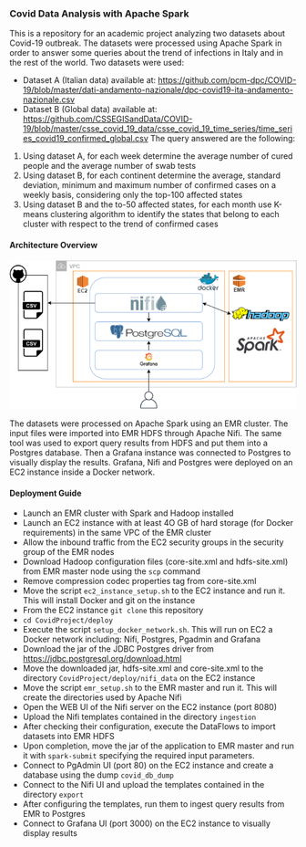 ### **Covid Data Analysis with Apache Spark**
This is a repository for an academic project analyzing two datasets about Covid-19 outbreak.
The datasets were processed using Apache Spark in order to answer some queries about the trend of infections in Italy and
in the rest of the world. Two datasets were used:
* Dataset A (Italian data) available at: https://github.com/pcm-dpc/COVID-19/blob/master/dati-andamento-nazionale/dpc-covid19-ita-andamento-nazionale.csv
* Dataset B (Global data) available at: https://github.com/CSSEGISandData/COVID-19/blob/master/csse_covid_19_data/csse_covid_19_time_series/time_series_covid19_confirmed_global.csv
The query answered are the following:
1. Using dataset A, for each week determine the average number of cured people and the average number of swab tests
2. Using dataset B, for each continent determine the average, standard deviation, minimum and maximum number of confirmed cases
   on a weekly basis, considering only the top-100 affected states
3. Using dataset B and the to-50 affected states, for each month use K-means clustering algorithm to identify
   the states that belong to each cluster with respect to the trend of confirmed cases
 
#### Architecture Overview 
 
![Architecture Overview](Architecture2.png)

The datasets were processed on Apache Spark using an EMR cluster. The input files were imported into EMR HDFS through
Apache Nifi. The same tool was used to export query results from HDFS and put them into a Postgres database. Then 
a Grafana instance was connected to Postgres to visually display the results. Grafana, Nifi and Postgres were deployed
on an EC2 instance inside a Docker network.

#### Deployment Guide

* Launch an EMR cluster with Spark and Hadoop installed
* Launch an EC2 instance with at least 4O GB of hard storage (for Docker requirements)
  in the same VPC of the EMR cluster
* Allow the inbound traffic from the EC2 security groups in the security group
  of the EMR nodes 
* Download Hadoop configuration files (core-site.xml and hdfs-site.xml) from
  EMR master node using the `scp` command
* Remove compression codec properties tag from core-site.xml
* Move the script `ec2_instance_setup.sh` to the EC2 instance and run it.
  This will install Docker and git on the instance
* From the EC2 instance `git clone` this repository
* `cd CovidProject/deploy`
* Execute the script `setup_docker_network.sh`.
  This will run on EC2 a Docker network including: Nifi, Postgres, Pgadmin and Grafana
* Download the jar of the JDBC Postgres driver from https://jdbc.postgresql.org/download.html
* Move the downloaded jar, hdfs-site.xml and core-site.xml to
  the directory `CovidProject/deploy/nifi_data` on the EC2 instance
* Move the script `emr_setup.sh` to the EMR master and run it.
  This will create the directories used by Apache Nifi
* Open the WEB UI of the Nifi server on the EC2 instance (port 8080)
* Upload the Nifi templates contained in the directory `ingestion`
* After checking their configuration, execute the DataFlows to import datasets into EMR HDFS
* Upon completion, move the jar of the application to EMR master and run
  it with `spark-submit` specifying the required input parameters. 
* Connect to PgAdmin UI (port 80) on the EC2 instance and create a database using the dump `covid_db_dump`
* Connect to the Nifi UI and upload the templates contained in the directory `export`
* After configuring the templates, run them to ingest query results from EMR to Postgres
* Connect to Grafana UI (port 3000) on the EC2 instance to visually display results
 

